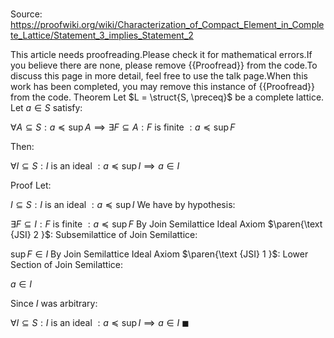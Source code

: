 # 

Source: https://proofwiki.org/wiki/Characterization_of_Compact_Element_in_Complete_Lattice/Statement_3_implies_Statement_2


This article needs proofreading.Please check it for mathematical errors.If you believe there are none, please remove {{Proofread}} from the code.To discuss this page in more detail, feel free to use the talk page.When this work has been completed, you may remove this instance of {{Proofread}} from the code.
Theorem
Let $L = \struct{S, \preceq}$ be a complete lattice.
Let $a \in S$ satisfy:

$\forall A \subseteq S : a \preceq \sup A \implies \exists F \subseteq A : F$ is finite $: a \preceq \sup F$

Then:

$\forall I \subseteq S : I$ is an ideal $: a \preceq \sup I \implies a \in I$


Proof
Let:

$I \subseteq S : I$ is an ideal $: a \preceq \sup I$
We have by hypothesis:

$\exists F \subseteq I : F$ is finite $: a \preceq \sup F$
By Join Semilattice Ideal Axiom $\paren{\text {JSI} 2 }$: Subsemilattice of Join Semilattice:

$\sup F \in I$
By Join Semilattice Ideal Axiom $\paren{\text {JSI} 1 }$: Lower Section of Join Semilattice:

$a \in I$

Since $I$ was arbitrary:

$\forall I \subseteq S : I$ is an ideal $: a \preceq \sup I \implies a \in I$
$\blacksquare$





